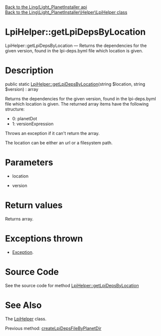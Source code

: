 [Back to the Ling/Light_PlanetInstaller api](https://github.com/lingtalfi/Light_PlanetInstaller/blob/master/doc/api/Ling/Light_PlanetInstaller.md)<br>
[Back to the Ling\Light_PlanetInstaller\Helper\LpiHelper class](https://github.com/lingtalfi/Light_PlanetInstaller/blob/master/doc/api/Ling/Light_PlanetInstaller/Helper/LpiHelper.md)


LpiHelper::getLpiDepsByLocation
================



LpiHelper::getLpiDepsByLocation — Returns the dependencies for the given version, found in the lpi-deps.byml file which location is given.




Description
================


public static [LpiHelper::getLpiDepsByLocation](https://github.com/lingtalfi/Light_PlanetInstaller/blob/master/doc/api/Ling/Light_PlanetInstaller/Helper/LpiHelper/getLpiDepsByLocation.md)(string $location, string $version) : array




Returns the dependencies for the given version, found in the lpi-deps.byml file which location is given.
The returned array items have the following structure:

- 0: planetDot
- 1: versionExpression

Throws an exception if it can't return the array.

The location can be either an url or a filesystem path.




Parameters
================


- location

    

- version

    


Return values
================

Returns array.


Exceptions thrown
================

- [Exception](http://php.net/manual/en/class.exception.php).&nbsp;







Source Code
===========
See the source code for method [LpiHelper::getLpiDepsByLocation](https://github.com/lingtalfi/Light_PlanetInstaller/blob/master/Helper/LpiHelper.php#L179-L203)


See Also
================

The [LpiHelper](https://github.com/lingtalfi/Light_PlanetInstaller/blob/master/doc/api/Ling/Light_PlanetInstaller/Helper/LpiHelper.md) class.

Previous method: [createLpiDepsFileByPlanetDir](https://github.com/lingtalfi/Light_PlanetInstaller/blob/master/doc/api/Ling/Light_PlanetInstaller/Helper/LpiHelper/createLpiDepsFileByPlanetDir.md)<br>

